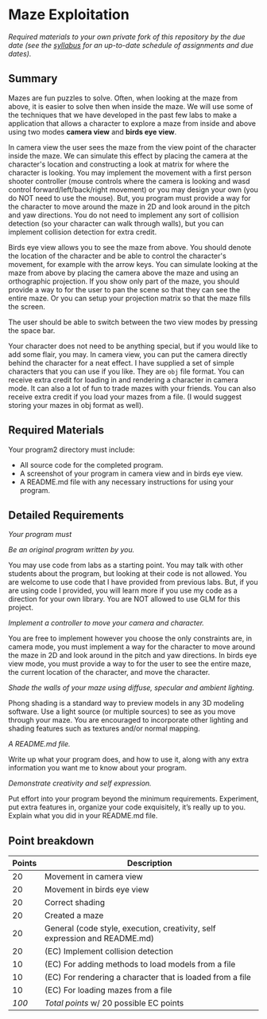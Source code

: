 # Maze Exploitation

*Required materials to your own private fork of this repository by the due date
(see the [syllabus](https://bitbucket.org/msu-cs/csci441-spring2018) for an
up-to-date schedule of assignments and due dates).*

## Summary

Mazes are fun puzzles to solve.  Often, when looking at the maze from above, it
is easier to solve then when inside the maze.  We will use some of the
techniques that we have developed in the past few labs to make a application
that allows a character to explore a maze from inside and above using two modes
**camera view** and **birds eye view**.

In camera view the user sees the maze from the view point of the character
inside the maze.  We can simulate this effect by placing the camera at the
character's location and constructing a look at matrix for where the character
is looking.  You may implement the movement with a first person shooter
controller (mouse controls where the camera is looking and wasd control
forward/left/back/right movement) or you may design your own (you do NOT need to
use the mouse).  But, you program must provide a way for the character to move
around the maze in 2D and look around in the pitch and yaw directions.  You do
not need to implement any sort of collision detection (so your character can
walk through walls), but you can implement collision detection for extra credit.

Birds eye view allows you to see the maze from above.  You should denote the
location of the character and be able to control the character's movement, for
example with the arrow keys.  You can simulate looking at the maze from above by
placing the camera above the maze and using an orthographic projection.  If you
show only part of the maze, you should provide a way to for the user to pan the
scene so that they can see the entire maze.  Or you can setup your projection
matrix so that the maze fills the screen.

The user should be able to switch between the two view modes by pressing the
space bar.

Your character does not need to be anything special, but if you would like to
add some flair, you may.  In camera view, you can put the camera directly behind
the character for a neat effect.  I have supplied a set of simple characters
that you can use if you like.  They are `obj` file format.  You can receive
extra credit for loading in and rendering a character in camera mode.  It can
also a lot of fun to trade mazes with your friends.  You can also receive extra
credit if you load your mazes from a file. (I would suggest storing your mazes
in obj format as well).

## Required Materials

Your program2 directory must include:

* All source code for the completed program.
* A screenshot of your program  in camera view and in birds eye view.
* A README.md file with any necessary instructions for using your program.

## Detailed Requirements

*Your program must*

*Be an original program written by you.*

You may use code from labs as a starting point. You may talk with other students
about the program, but looking at their code is not allowed.  You are welcome to
use code that I have provided from previous labs. But, if you are using code I
provided, you will learn more if you use my code as a direction for your own
library.  You are NOT allowed to use GLM for this project.

*Implement a controller to move your camera and character.*

You are free to implement however you choose the only constraints are, in camera
mode, you must implement a way for the character to move around the maze in 2D
and look around in the pitch and yaw directions.  In birds eye view mode, you
must provide a way to for the user to see the entire maze, the current location
of the character, and move the character.

*Shade the walls of your maze using diffuse, specular and ambient lighting.*

Phong shading is a standard way to preview models in any 3D modeling software.
Use a light source (or multiple sources) to see as you move through your maze.
You are encouraged to incorporate other lighting and shading features such as
textures and/or normal mapping.

*A README.md file.*

Write up what your program does, and how to use it, along with any extra
information you want me to know about your program.

*Demonstrate creativity and self expression.*

Put effort into your program beyond the minimum requirements. Experiment, put
extra features in, organize your code exquisitely, it’s really up to you.
Explain what you did in your README.md file.

## Point breakdown

| Points | Description |
|--------|-------------|
| 20 | Movement in camera view |
| 20 | Movement in birds eye view |
| 20 | Correct shading |
| 20 | Created a maze |
| 20 | General (code style, execution, creativity, self expression and README.md) |
| 20 | (EC) Implement collision detection |
| 10 | (EC) For adding methods to load models from a file |
| 10 | (EC) For rendering a character that is loaded from a file |
| 10 | (EC) For loading mazes from a file |
| *100* | *Total points* w/ 20 possible EC points |

